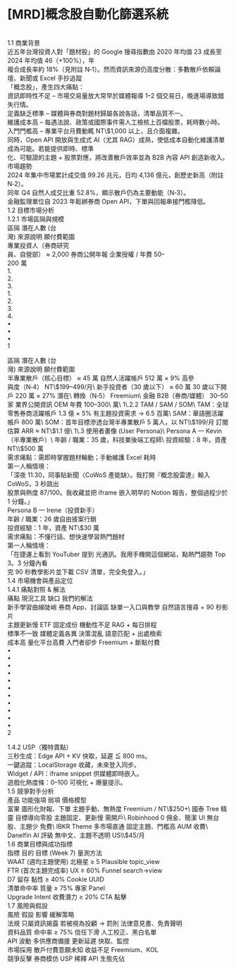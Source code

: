 # \[MRD\]概念股自動化篩選系統

\
1\.1 商業背景\
近五年台灣投資人對「題材股」的 Google 搜尋指數由 2020 年均值 23 成長至 2024 年均值 46（+100%），年\
複合成長率約 18%（見附註 N‑1）。然而資訊來源仍高度分散：多數散戶依賴論壇、新聞或 Excel 手抄追蹤\
「概念股」，產生四大痛點：\
資訊即時性不足 – 市場交易量放大常早於媒體報導 1–2 個交易日，晚進場導致錯失行情。\
定義缺乏標準 – 媒體與券商對題材歸屬各說各話，清單品質不一。\
維護成本高 – 每遇法說、政策或國際事件需人工檢核上百檔股票，耗時數小時。\
入門門檻高 – 專業平台月費動輒 NT\\$1,000 以上，且介面複雜。\
同時，Open API 開放與生成式 AI（尤其 RAG）成熟，使低成本自動化維護清單成為可能。若能提供即時、標準\
化、可驗證的主題 + 股票對應，將改善散戶效率並為 B2B 內容 API 創造新收入。\
市場趨勢\
2024 年集中市場累計成交值 99.26 兆元，日均 4,136 億元，創歷史新高（附註 N‑2）。\
同年 Q4 自然人成交比重 52.8%，顯示散戶仍為主要動能（N‑3）。\
金融監理單位自 2023 年鬆綁券商 Open API，下單與回報串接門檻降低。\
1\.2 目標市場分析\
1\.2.1 市場區隔與規模\
區隔 潛在人數 (台\
灣) 來源說明 願付費範圍\
專業投資人（券商研究\
員、自營部） ≈ 2,000 券商公開年報 企業授權 / 年費 50–\
200 萬\
1\.\
2\.\
3\.\
1\.\
2\.\
3\.\
4\.\
•\
•\
•\
1

區隔 潛在人數 (台\
灣) 來源說明 願付費範圍\
半專業散戶（核心目標） ≈ 45 萬 自然人活躍帳戶 512 萬 × 9% 高參\
與度（N‑4） NT\\$199–499/月\
新手投資者（30 歲以下） ≈ 60 萬 30 歲以下開戶 220 萬 × 27% 潛在\
轉換（N‑5） Freemium\
金融 B2B（券商/媒體） 30–50 家 業界公開資訊 OEM 年費 100–300\
萬\
1\.2.2 TAM / SAM / SOM\
TAM：全球零售券商活躍帳戶 1.3 億 × 5% 有主題投資需求 → 6.5 百萬\
SAM：華語圈活躍帳戶 800 萬\
SOM：首年目標滲透台灣半專業散戶 5 萬人，以 NT\\$199/月 訂閱估算 ARR ≈ NT\\$1.1 億\
1\.3 使用者畫像 (User Persona)\
Persona A — Kevin（半專業散戶）\
年齡 / 職業：35 歲，科技業後端工程師\
投資經驗：8 年，資產 NT\\$500 萬\
需求痛點：需即時掌握題材輪動；手動維護 Excel 耗時\
第一人稱情境：\
「深夜 11:30，同事貼新聞〈CoWoS 產能缺〉。我打開『概念股雷達』輸入 CoWoS，3 秒跳出\
股票與熱度 87/100。我收藏並把 iframe 嵌入明早的 Notion 報告，整個過程少於 1 分鐘。」\
Persona B — Irene（投資新手）\
年齡 / 職業：26 歲自由接案行銷\
投資經驗：1 年，資產 NT\\$30 萬\
需求痛點：不懂行話、想快速學習熱門題材\
第一人稱情境：\
「在捷運上看到 YouTuber 提到 光通訊。我用手機開這個網站，點熱門趨勢 Top 3。3 分鐘內看\
完 90 秒教學影片並下載 CSV 清單，完全免登入。」\
1\.4 市場機會與產品定位\
1\.4.1 痛點對照 & 解法\
痛點 現況工具 缺口 我們的解法\
新手學習曲線陡峭 券商 App、討論區 缺單一入口與教學 自然語言搜尋 + 90 秒影片\
主題更新慢 ETF 固定成份 機動性不足 RAG + 每日排程\
標準不一致 媒體定義各異 決策混亂 語意匹配 + 出處檢索\
成本高 量化平台高費 入門者卻步 Freemium + 斷點付費\
•\
•\
•\
•\
•\
•\
•\
•\
•\
•\
•\
2

1\.4.2 USP（獨特賣點）\
三秒生成：Edge API + KV 快取，延遲 ≦ 800 ms。\
一鍵追蹤：LocalStorage 收藏，未來登入同步。\
Widget / API：iframe snippet 供媒體即時嵌入。\
遊戲化熱度條：0–100 可視化 + 爆量提示。\
1\.5 競爭對手分析\
產品 功能強項 弱項 價格模型\
富果 圖形化財報、下單 主題手動、無熱度 Freemium / NT\\$250+\
國泰 Tree 精靈 目標導向零股 主題固定、更新慢 需開戶\
Robinhood 0 佣金、簡潔 UI 無台股、主題少 免費\
IBKR Theme 多市場直通 固定主題、門檻高 AUM 收費\
Danelfin AI 評級 無中文、主題不透明 US\\$45/月\
1\.6 商業目標與成功指標\
指標 目的 目標 (Week 7) 量測方法\
WAAT (週均主題使用) 北極星 ≥ 5 Plausible topic_view\
FTR (首次主題完成率) UX ≥ 60% Funnel search→view\
D7 留存 黏性 ≥ 40% Cookie UUID\
清單命中率 質量 ≥ 75% 專家 Panel\
Upgrade Intent 收費潛力 ≥ 20% CTA 點擊\
1\.7 風險與假設\
風險 假設 影響 緩解策略\
法規 只屬資訊揭露 若被視為投顧 → 罰則 法律意見書、免責聲明\
資料品質 命中率 ≥ 75% 信任下滑 人工校正、黑白名單\
API 波動 多供應商備援 更新延遲 快取、監控\
市場採用 散戶付費意願未知 收益不足 Freemium、KOL\
競爭反擊 券商模仿 USP 稀釋 API 生態先佔